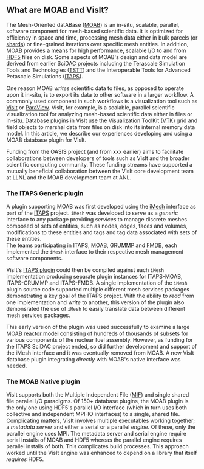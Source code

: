 ## What are MOAB and VisIt?
The Mesh-Oriented datABase ([MOAB](https://sigma.mcs.anl.gov/moab-library/)) is an in-situ, scalable, parallel, software component for mesh-based scientific data.
It is optimized for efficiency in space and time, processing mesh data either in bulk parcels (or [shards](https://en.wikipedia.org/wiki/Shard_(database_architecture))) or fine-grained iterations over specific mesh entities.
In addition, MOAB provides a means for high performance, scalable I/O to and from [HDF5](https://support.hdfgroup.org/documentation/hdf5/latest/) files on disk.
Some aspects of MOAB's design and data model are derived from earlier SciDAC projects including the Terascale Simulation Tools and Technologies ([TSTT](https://www.researchgate.net/publication/259197545_The_TSTTM_Interface)) and the Interoperable Tools for Advanced Petascale Simulations ([ITAPS](https://www.osti.gov/biblio/971531/)).

One reason MOAB *writes* scientific data to files, as opposed to operate upon it in-situ, is to export its data to other software in a larger workflow.
A commonly used component in such workflows is a visualization tool such as [VisIt](https://visit.llnl.gov) or [ParaView](https://www.paraview.org).
VisIt, for example, is a scalable, parallel scientific visualization tool for analyzing mesh-based scientific data either in files or in-situ.
Database plugins in VisIt use the Visualization ToolKit ([VTK](https://vtk.org)) grid and field objects to marshal data from files on disk into its internal memory data model.
In this article, we describe our experiences developing and using a MOAB database plugin for VisIt.

Funding from the OASIS project (and from xxx earlier) aims to facilitate collaborations between developers of tools such as VisIt and the broader scientific computing community.
These funding streams have supported a mutually beneficial collaboration between the VisIt core development team at LLNL and the MOAB development team at ANL.

### The ITAPS Generic plugin

A plugin supporting MOAB was first developed using the [iMesh](https://markcmiller86.github.io/ITAPS/software/iMesh_html/i_mesh_8h.html) interface as part of the [ITAPS](https://markcmiller86.github.io/ITAPS/) project.
`iMesh` was developed to serve as a *generic* interface to any package providing *services* to manage discrete meshes composed of sets of entities, such as nodes, edges, faces and volumes, modifications to these entities and tags and tag data associated with sets of these entities.	
The teams participating in ITAPS, [MOAB](https://sigma.mcs.anl.gov/moab-library/), [GRUMMP](https://www.researchgate.net/publication/254313656_GRUMMP_User's_Guide) and [FMDB](https://scorec.rpi.edu/FMDB/), each implemented the `iMesh` interface to their respective mesh management software components.

VisIt's [ITAPS plugin](https://github.com/visit-dav/visit/blob/2.10RC/src/databases/ITAPS_C/avtITAPS_CFileFormat.C) could then be compiled against each `iMesh` implementation producing separate plugin instances for ITAPS-MOAB, ITAPS-GRUMMP and ITAPS-FMDB.
A single implementation of the `iMesh` plugin source code supported multiple different mesh services packages demonstrating a key goal of the ITAPS project.
With the ability to *read* from one implementation and *write* to another, this version of the plugin also demonsrated the use of `iMesh` to easily translate data between different mesh services packages.

This early version of the plugin was used successfully to examine a large MOAB [reactor model](https://publications.anl.gov/anlpubs/2013/10/76766.pdf#page=12) consisting of hundreds of thousands of subsets for various components of the nuclear fuel assembly.
However, as funding for the ITAPS SciDAC project ended, so did further development and support of the iMesh interface and it was eventually removed from MOAB.
A new VisIt database plugin integrating *directly* with MOAB's native interface was needed.

### The MOAB Native plugin

VisIt supports both the Multiple Independent File ([MIF](https://www.hdfgroup.org/2017/03/21/mif-parallel-io-with-hdf5/)) and single shared file parallel I/O paradigms.
Of 150+ database plugins, the MOAB plugin is the only one using HDF5's parallel I/O interface (which in turn uses both collective and independent MPI-IO interfaces) to a single, shared file.
Complicating matters, VisIt involves multiple executables working together; a *metadata server* and either a serial or a parallel *engine*.
Of these, only the parallel engine uses MPI.
The metadata server and serial engine require serial installs of MOAB and HDF5 whereas the parallel engine requires parallel installs of both.
This complicates build processes.
This approach worked until the VisIt engine was enhanced to depend on a library that itself *requires* HDF5.












